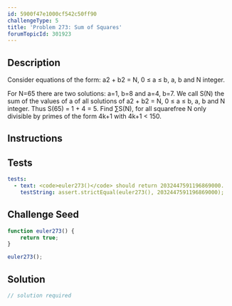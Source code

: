 ```yaml
---
id: 5900f47e1000cf542c50ff90
challengeType: 5
title: 'Problem 273: Sum of Squares'
forumTopicId: 301923
---
```


## Description
<section id='description'>
Consider equations of the form: a2 + b2 = N, 0 ≤ a ≤ b, a, b and N integer.

For N=65 there are two solutions:
a=1, b=8 and a=4, b=7.
We call S(N) the sum of the values of a of all solutions of a2 + b2 = N, 0 ≤ a ≤ b, a, b and N integer.
Thus S(65) = 1 + 4 = 5.
Find ∑S(N), for all squarefree N only divisible by primes of the form 4k+1 with 4k+1 < 150.
</section>

## Instructions
<section id='instructions'>

</section>

## Tests
<section id='tests'>

```yml
tests:
  - text: <code>euler273()</code> should return 2032447591196869000.
    testString: assert.strictEqual(euler273(), 2032447591196869000);

```

</section>

## Challenge Seed
<section id='challengeSeed'>

<div id='js-seed'>

```js
function euler273() {
    return true;
}

euler273();
```

</div>



</section>

## Solution
<section id='solution'>

```js
// solution required
```

</section>
